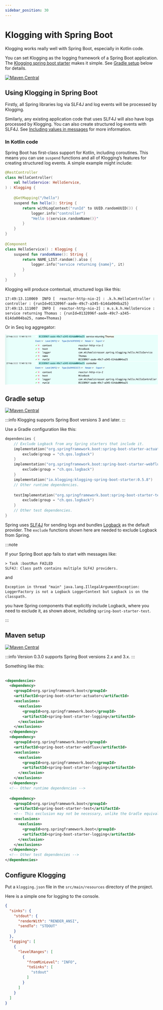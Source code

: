 ```yaml
---
sidebar_position: 30
---
```


# Klogging with Spring Boot

Klogging works really well with Spring Boot, especially in Kotlin code.

You can set Klogging as the logging framework of a Spring Boot application.
The [Klogging spring boot starter](https://github.com/klogging/klogging-spring-boot-starter)
makes it simple. See [Gradle setup](#gradle-setup) below for details.

[![Maven Central](https://img.shields.io/maven-central/v/io.klogging/klogging-spring-boot-starter.svg?label=maven%20central)](https://central.sonatype.com/search?smo=true&q=io.klogging%3Aklogging-spring-boot-starter)

## Using Klogging in Spring Boot

Firstly, all Spring libraries log via SLF4J and log events will be processed by Klogging.

Similarly, any existing application code that uses SLF4J will also have logs processed by Klogging.
You can also create structured log events with SLF4J.
See [Including values in messages](slf4j.md#including-values-in-messages) for more information.

### In Kotlin code

Spring Boot has first-class support for Kotlin, including coroutines. This means you can
use `suspend` functions and all of Klogging’s features for creating structured log events. A simple
example might include:

```kotlin
@RestController
class HelloController(
    val helloService: HelloService,
) : Klogging {

    @GetMapping("/hello")
    suspend fun hello(): String {
        return withLogContext("runId" to UUID.randomUUID()) {
            logger.info("controller")
            "Hello ${service.randomName()}"
        }
    }
}

@Component
class HelloService() : Klogging {
    suspend fun randomName(): String {
        return NAME_LIST.random().also {
            logger.info("service returning {name}", it)
        }
    }
}
```

Klogging will produce contextual, structured logs like this:

```
17:49:13.110069  INFO [  reactor-http-nio-2] : .k.h.HelloController : controller : {runId=0132096f-aade-49c7-a345-614da004ba25}
17:49:13.111007  INFO [  reactor-http-nio-2] : m.s.k.h.HelloService : service returning Thomas : {runId=0132096f-aade-49c7-a345-614da004ba25, name=Thomas}
```

Or in Seq log aggregator:

![Two structured log messages shown in Seq log aggregator](../../static/img/spring-boot-klogging-logs.png)

## Gradle setup

[![Maven Central](https://img.shields.io/maven-central/v/io.klogging/klogging-spring-boot-starter.svg?label=maven%20central)](https://search.maven.org/search?q=g:%22io.klogging%22%20AND%20a:%22klogging-spring-boot-starter%22)

:::info
Klogging supports Spring Boot versions 3 and later.
:::

Use a Gradle configuration like this:

```kotlin
dependencies {
    // Exclude Logback from any Spring starters that include it.
    implementation("org.springframework.boot:spring-boot-starter-actuator") {
        exclude(group = "ch.qos.logback")
    }
    implementation("org.springframework.boot:spring-boot-starter-webflux") {
        exclude(group = "ch.qos.logback")
    }
    implementation("io.klogging:klogging-spring-boot-starter:0.5.8")
    // Other runtime dependencies.

    testImplementation("org.springframework.boot:spring-boot-starter-test") {
        exclude(group = "ch.qos.logback")
    }
    // Other test dependencies.
}
```

Spring uses [SLF4J](https://www.slf4j.org/) for sending logs and
bundles [Logback](http://logback.qos.ch/) as the default provider. The `exclude` functions shown
here
are needed to exclude Logback from Spring.

:::note

If your Spring Boot app fails to start with messages like:

```
> Task :bootRun FAILED
SLF4J: Class path contains multiple SLF4J providers.
```

and

```
Exception in thread "main" java.lang.IllegalArgumentException: LoggerFactory is not a Logback LoggerContext but Logback is on the classpath.
```

you have Spring components that explicitly include Logback, where you need to exclude it, as shown
above, including `spring-boot-starter-test`.

:::

## Maven setup

[![Maven Central](https://img.shields.io/maven-central/v/io.klogging/klogging-spring-boot-starter.svg?label=maven%20central)](https://search.maven.org/search?q=g:%22io.klogging%22%20AND%20a:%22klogging-spring-boot-starter%22)

:::info
Version 0.3.0 supports Spring Boot versions 2.x and 3.x.
:::

Something like this:

```xml

<dependencies>
  <dependency>
    <groupId>org.springframework.boot</groupId>
    <artifactId>spring-boot-starter-actuator</artifactId>
    <exclusions>
      <exclusion>
        <groupId>org.springframework.boot</groupId>
        <artifactId>spring-boot-starter-logging</artifactId>
      </exclusion>
    </exclusions>
  </dependency>
  <dependency>
    <groupId>org.springframework.boot</groupId>
    <artifactId>spring-boot-starter-webflux</artifactId>
    <exclusions>
      <exclusion>
        <groupId>org.springframework.boot</groupId>
        <artifactId>spring-boot-starter-logging</artifactId>
      </exclusion>
    </exclusions>
  </dependency>
  <!-- Other runtime dependencies -->

  <dependency>
    <groupId>org.springframework.boot</groupId>
    <artifactId>spring-boot-starter-test</artifactId>
    <!-- This exclusion may not be necessary, unlike the Gradle equivalent. -->
    <exclusions>
      <exclusion>
        <groupId>org.springframework.boot</groupId>
        <artifactId>spring-boot-starter-logging</artifactId>
      </exclusion>
    </exclusions>
  </dependency>
  <!-- Other test dependencies -->
</dependencies>
```

## Configure Klogging

Put a `klogging.json` file in the `src/main/resources` directory of the project.

Here is a simple one for logging to the console.

```json
{
  "sinks": {
    "stdout": {
      "renderWith": "RENDER_ANSI",
      "sendTo": "STDOUT"
    }
  },
  "logging": [
    {
      "levelRanges": [
        {
          "fromMinLevel": "INFO",
          "toSinks": [
            "stdout"
          ]
        }
      ]
    }
  ]
}
```

